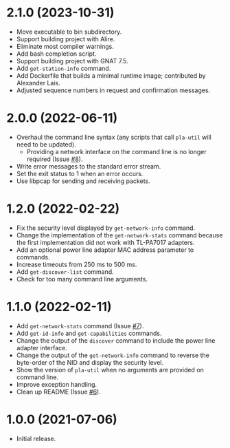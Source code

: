# 2.1.0 (2023-10-31)

* Move executable to bin subdirectory.
* Support building project with Alire.
* Eliminate most compiler warnings.
* Add bash completion script.
* Support building project with GNAT 7.5.
* Add `get-station-info` command.
* Add Dockerfile that builds a minimal runtime image; contributed by Alexander Lais.
* Adjusted sequence numbers in request and confirmation messages.

# 2.0.0 (2022-06-11)

* Overhaul the command line syntax (any scripts that call `pla-util` will need to be updated).
  * Providing a network interface on the command line is no longer required (Issue [#8](https://github.com/serock/pla-util/issues/8)).
* Write error messages to the standard error stream.
* Set the exit status to 1 when an error occurs.
* Use libpcap for sending and receiving packets.

# 1.2.0 (2022-02-22)

* Fix the security level displayed by `get-network-info` command.
* Change the implementation of the `get-network-stats` command because the first implementation did not work with TL-PA7017 adapters.
* Add an optional power line adapter MAC address parameter to commands.
* Increase timeouts from 250 ms to 500 ms.
* Add `get-discover-list` command.
* Check for too many command line arguments.

# 1.1.0 (2022-02-11)

* Add `get-network-stats` command (Issue [#7](https://github.com/serock/pla-util/issues/7)).
* Add `get-id-info` and `get-capabilities` commands.
* Change the output of the `discover` command to include the power line adapter interface.
* Change the output of the `get-network-info` command to reverse the byte-order of the NID and display the security level.
* Show the version of `pla-util` when no arguments are provided on command line.
* Improve exception handling.
* Clean up README (Issue [#6](https://github.com/serock/pla-util/issues/6)).

# 1.0.0 (2021-07-06)

* Initial release.
